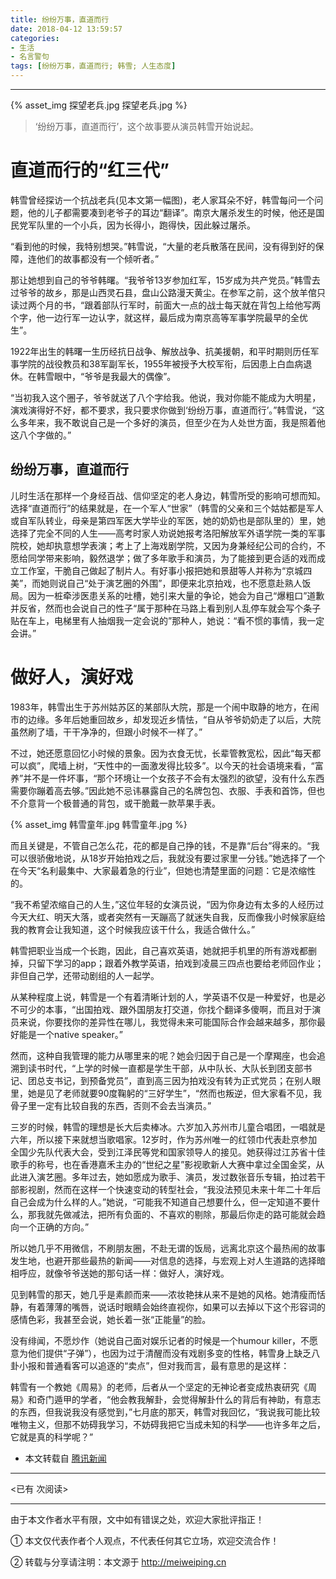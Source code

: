 ```yaml
---
title: 纷纷万事，直道而行
date: 2018-04-12 13:59:57
categories: 
- 生活
- 名言警句
tags: [纷纷万事，直道而行; 韩雪; 人生态度]
---
```


---


{% asset_img 探望老兵.jpg 探望老兵.jpg %}


<!-- more -->


> ‘纷纷万事，直道而行’，这个故事要从演员韩雪开始说起。

# 直道而行的“红三代” #

韩雪曾经探访一个抗战老兵(见本文第一幅图)，老人家耳朵不好，韩雪每问一个问题，他的儿子都需要凑到老爷子的耳边“翻译”。南京大屠杀发生的时候，他还是国民党军队里的一个小兵，因为长得小，跑得快，因此躲过屠杀。

“看到他的时候，我特别想哭。”韩雪说，“大量的老兵散落在民间，没有得到好的保障，连他们的故事都没有一个倾听者。”

那让她想到自己的爷爷韩曙。“我爷爷13岁参加红军，15岁成为共产党员。”韩雪去过爷爷的故乡，那是山西灵石县，盘山公路漫天黄尘。在参军之前，这个放羊倌只读过两个月的书，“跟着部队行军时，前面大一点的战士每天就在背包上给他写两个字，他一边行军一边认字，就这样，最后成为南京高等军事学院最早的全优生”。

1922年出生的韩曙一生历经抗日战争、解放战争、抗美援朝，和平时期则历任军事学院的战役教员和38军副军长，1955年被授予大校军衔，后因患上白血病退休。在韩雪眼中，“爷爷是我最大的偶像”。

“当初我入这个圈子，爷爷就送了八个字给我。他说，我对你能不能成为大明星，演戏演得好不好，都不要求，我只要求你做到‘纷纷万事，直道而行’。”韩雪说，“这么多年来，我不敢说自己是一个多好的演员，但至少在为人处世方面，我是照着他这八个字做的。”

## 纷纷万事，直道而行 ##

儿时生活在那样一个身经百战、信仰坚定的老人身边，韩雪所受的影响可想而知。选择“直道而行”的结果就是，在一个军人“世家”（韩雪的父亲和三个姑姑都是军人或自军队转业，母亲是第四军医大学毕业的军医，她的奶奶也是部队里的）里，她选择了完全不同的人生——高考时家人劝说她报考洛阳解放军外语学院一类的军事院校，她却执意想学表演；考上了上海戏剧学院，又因为身兼经纪公司的合约，不愿给同学带来影响，毅然退学；做了多年歌手和演员，为了能接到更合适的戏而成立工作室，干脆自己做起了制片人。有好事小报把她和景甜等人并称为“京城四美”，而她则说自己“处于演艺圈的外围”，即便来北京拍戏，也不愿意赴熟人饭局。因为一桩牵涉医患关系的吐槽，她引来大量的争论，她会为自己“爆粗口”道歉并反省，然而也会说自己的性子“属于那种在马路上看到别人乱停车就会写个条子贴在车上，电梯里有人抽烟我一定会说的”那种人，她说：“看不惯的事情，我一定会讲。”

# 做好人，演好戏 #

1983年，韩雪出生于苏州姑苏区的某部队大院，那是一个闹中取静的地方，在闹市的边缘。多年后她重回故乡，却发现近乡情怯，“自从爷爷奶奶走了以后，大院虽然刷了墙，干干净净的，但跟小时候不一样了。”

不过，她还愿意回忆小时候的景象。因为衣食无忧，长辈管教宽松，因此“每天都可以疯”，爬墙上树，“天性中的一面激发得比较多”。以今天的社会语境来看，“富养”并不是一件坏事，“那个环境让一个女孩子不会有太强烈的欲望，没有什么东西需要你蹦着高去够。”因此她不忌讳暴露自己的名牌包包、衣服、手表和首饰，但也不介意背一个极普通的背包，或干脆戴一款苹果手表。

{% asset_img 韩雪童年.jpg 韩雪童年.jpg %}

而且关键是，不管自己怎么花，花的都是自己挣的钱，不是靠“后台”得来的。“我可以很骄傲地说，从18岁开始拍戏之后，我就没有要过家里一分钱。”她选择了一个在今天“名利最集中、大家最着急的行业”，但她也清楚里面的问题：它是浓缩性的。

“我不希望浓缩自己的人生，”这位年轻的女演员说，“因为你身边有太多的人经历过今天大红、明天大落，或者突然有一天蹦高了就迷失自我，反而像我小时候家庭给我的教育会让我知道，这个时候我应该干什么，我适合做什么。”

韩雪把职业当成一个长跑，因此，自己喜欢英语，她就把手机里的所有游戏都删掉，只留下学习的app；跟着外教学英语，拍戏到凌晨三四点也要给老师回作业；非但自己学，还带动剧组的人一起学。

从某种程度上说，韩雪是一个有着清晰计划的人，学英语不仅是一种爱好，也是必不可少的本事，“出国拍戏、跟外国朋友打交道，你找个翻译多傻啊，而且对于演员来说，你要找你的差异性在哪儿，我觉得未来可能国际合作会越来越多，那你最好能是一个native speaker。”

然而，这种自我管理的能力从哪里来的呢？她会归因于自己是一个摩羯座，也会追溯到读书时代，“上学的时候一直都是学生干部，从中队长、大队长到团支部书记、团总支书记，到预备党员”，直到高三因为拍戏没有转为正式党员；在别人眼里，她是见了老师就要90度鞠躬的“三好学生”，“然而也叛逆，但大家看不见，我骨子里一定有比较自我的东西，否则不会去当演员。”

三岁的时候，韩雪的理想是长大后卖棒冰。六岁加入苏州市儿童合唱团，一唱就是六年，所以接下来就想当歌唱家。12岁时，作为苏州唯一的红领巾代表赴京参加全国少先队代表大会，受到江泽民等党和国家领导人的接见。她获得过江苏省十佳歌手的称号，也在香港嘉禾主办的“世纪之星”影视歌新人大赛中拿过全国金奖，从此进入演艺圈。多年过去，她如愿成为歌手、演员，发过数张音乐专辑，拍过若干部影视剧，然而在这样一个快速变动的转型社会，“我没法预见未来十年二十年后自己会成为什么样的人。”她说，“可能我不知道自己想要什么，但一定知道不要什么，那我就先做减法，把所有负面的、不喜欢的剔除，那最后你走的路可能就会趋向一个正确的方向。”

所以她几乎不用微信，不刷朋友圈，不赴无谓的饭局，远离北京这个最热闹的故事发生地，也避开那些最热的新闻——对信息的选择，与宏观上对人生道路的选择暗相呼应，就像爷爷送她的那句话一样：做好人，演好戏。

见到韩雪的那天，她几乎是素颜而来——浓妆艳抹从来不是她的风格。她清瘦而恬静，有着薄薄的嘴唇，说话时眼睛会始终直视你，如果可以去掉以下这个形容词的感情色彩，我甚至会说，她长着一张“正能量”的脸。

没有绯闻，不愿炒作（她说自己面对娱乐记者的时候是一个humour killer，不愿意为他们提供“子弹”），也因为过于清醒而没有戏剧多变的性格，韩雪身上缺乏八卦小报和普通看客可以追逐的“卖点”，但对我而言，最有意思的是这样：

韩雪有一个教她《周易》的老师，后者从一个坚定的无神论者变成热衷研究《周易》和奇门遁甲的学者，“他会教我解卦，会觉得解卦什么的背后有神助，有意志的东西，但我说我没有感觉到，”七月底的那天，韩雪对我回忆，“我说我可能比较唯物主义，但那不妨碍我学习，不妨碍我把它当成未知的科学——也许多年之后，它就是真的科学呢？”


- 本文转载自 [腾讯新闻](https://xw.qq.com/ent/20150806042859/ENT2015080604285900) 

---

<span id="busuanzi_container_page_pv">
<已有 <span id="busuanzi_value_page_pv"></span> 次阅读>
</span>

---


由于本文作者水平有限，文中如有错误之处，欢迎大家批评指正！

① 本文仅代表作者个人观点，不代表任何其它立场，欢迎交流合作！

② 转载与分享请注明：本文源于 http://meiweiping.cn